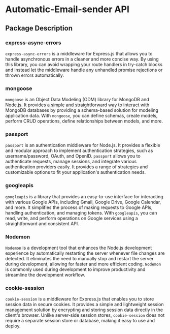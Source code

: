 # Automatic-Email-sender API


## Package Description

### express-async-errors

`express-async-errors` is a middleware for Express.js that allows you to handle asynchronous errors in a cleaner and more concise way. By using this library, you can avoid wrapping your route handlers in try-catch blocks and instead let the middleware handle any unhandled promise rejections or thrown errors automatically.

### mongoose

`mongoose` is an Object Data Modeling (ODM) library for MongoDB and Node.js. It provides a simple and straightforward way to interact with MongoDB databases by providing a schema-based solution for modeling application data. With `mongoose`, you can define schemas, create models, perform CRUD operations, define relationships between models, and more.

### passport

`passport` is an authentication middleware for Node.js. It provides a flexible and modular approach to implement authentication strategies, such as username/password, OAuth, and OpenID. `passport` allows you to authenticate requests, manage sessions, and integrate various authentication providers easily. It provides a range of strategies and customizable options to fit your application's authentication needs.

### googleapis

`googleapis` is a library that provides an easy-to-use interface for interacting with various Google APIs, including Gmail, Google Drive, Google Calendar, and more. It simplifies the process of making requests to Google APIs, handling authentication, and managing tokens. With `googleapis`, you can read, write, and perform operations on Google services using a straightforward and consistent API.

### Nodemon

`Nodemon` is a development tool that enhances the Node.js development experience by automatically restarting the server whenever file changes are detected. It eliminates the need to manually stop and restart the server during development, allowing for faster and more efficient coding. `Nodemon` is commonly used during development to improve productivity and streamline the development workflow.

### cookie-session

`cookie-session` is a middleware for Express.js that enables you to store session data in secure cookies. It provides a simple and lightweight session management solution by encrypting and storing session data directly in the client's browser. Unlike server-side session stores, `cookie-session` does not require a separate session store or database, making it easy to use and deploy.

